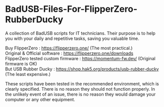 # BadUSB-Files-For-FlipperZero-RubberDucky
A collection of BadUSB scripts for IT technicians. Their purpose is to help you with your daily and repetitive tasks, saving you valuable time.

Buy FlipperZero : https://flipperzero.one/ (The most practical.)  
Original & Official software : https://flipperzero.one/downloads  
FlipperZero tested custom firmware : https://momentum-fw.dev/ (Original firmware is OK)  
But USB Rubber Ducky : https://shop.hak5.org/products/usb-rubber-ducky (The least expensive.)  

These scripts have been tested in the recommended environment, which is clearly specified. There is no reason they should not function properly. In the unlikely event of an issue, there is no reason they would damage your computer or any other equipment.
